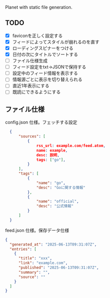 Planet with static file generation.

## TODO

- [x] faviconを正しく設定する
- [x] フィードによってスタイルが崩れるのを直す
- [x] ローディングスピナーをつける
- [x] 日付の次にタイトルでソートする
- [ ] ファイル仕様生成
- [ ] フィード設定をtxt->JSONで保持する
- [ ] 設定中のフィード情報を表示する
- [ ] 情報源ごとに表示を切り替えられる
- [ ] 直近1年表示にする
- [ ] 既読にできるようにする

## ファイル仕様

config.json 仕様。フェッチする設定

```json
  {
      "sources": [
          {
              rss_url: example.com/feed.atom,
              name: example,
              desc: 説明,
              tags: ["go"],
          }
      ],
      "tags": [
          {
              "name": "go",
              "desc": "Goに関する情報"
          },
          {
              "name": "official",
              "desc": "公式情報"
          }
      ]
  }
```

feed.json 仕様。保存データ仕様

```json
{
  "generated_at": "2025-06-13T09:31:07Z",
  "entries": [
    {
      "title": "xxx",
      "link": "example.com",
      "published": "2025-06-13T09:31:07Z",
      "summary": "",
      "source": ""
    }
  ]
}
```
